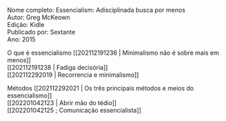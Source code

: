 Nome completo: Essencialism: Adisciplinada busca por menos  
Autor: Greg McKeown  
Edição: Kidle  
Publicado por: Sextante  
Ano: 2015  

O que é essencialismo
[[202112191236 | Minimalismo não é sobre mais em menos]]  
[[202112191238 | Fadiga decisória]]  
[[202112292019 | Recorrencia e minimalismo]]  

Métodos
[[202112292021 | Os três principais métodos e meios do essencialismo]]  
[[202201042123 | Abrir mão do tédio]]  
[[202201042125 ; Comunicação essencialista]]

